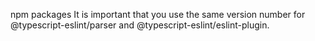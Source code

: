 
npm packages
    It is important that you use the same version number for @typescript-eslint/parser and @typescript-eslint/eslint-plugin.